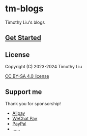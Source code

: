 # tm-blogs

Timothy Liu's blogs

## [Get Started](./blogs/)

## License

Copyright (C) 2023-2024 Timothy Liu

[CC BY-SA 4.0 license](./LICENSE.txt)

## Support me

Thank you for sponsorship!

+ [Alipay](./assets/payment/alipay.jpg)
+ [WeChat Pay](./assets/payment/wechat-pay.png)
+ [PayPal](https://paypal.me/timothyliuxf)
+ ……

